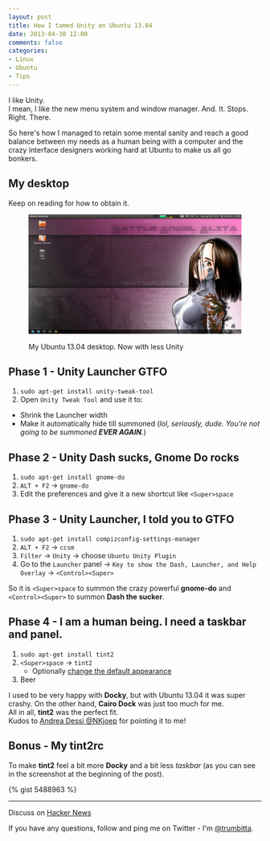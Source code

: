 ```yaml
---
layout: post
title: How I tamed Unity on Ubuntu 13.04
date: 2013-04-30 12:00
comments: false
categories: 
- Linux
- Ubuntu
- Tips
---
```


I like Unity.  
I mean, I like the new menu system and window manager. And. It. Stops. Right. There.

So here's how I managed to retain some mental sanity and reach a good balance between my needs as a human being with a computer and the crazy interface designers working hard at Ubuntu to make us all go bonkers.

## My desktop

Keep on reading for how to obtain it.

<figure class="text-center">
	<img src="/images/unity-tamed.png" alt=" " class="img-thumbnail" />
	<figcaption>
		<p>My Ubuntu 13.04 desktop. Now with less Unity</p>
	</figcaption>
</figure>

## Phase 1 - Unity Launcher GTFO

1. `sudo apt-get install unity-tweak-tool`
2. Open `Unity Tweak Tool` and use it to:
  * Shrink the Launcher width
  * Make it automatically hide till summoned (*lol, seriously, dude. You're not going to be summoned **EVER AGAIN**.*)

## Phase 2 - Unity Dash sucks, Gnome Do rocks

1. `sudo apt-get install gnome-do`
2. `ALT + F2` → `gnome-do`
3. Edit the preferences and give it a new shortcut like `<Super>space`

## Phase 3 - Unity Launcher, I told you to GTFO

1. `sudo apt-get install compizconfig-settings-manager`
2. `ALT + F2` → `ccsm`
3. `Filter` → `Unity` → choose `Ubuntu Unity Plugin`
4. Go to the `Launcher` panel → `Key to show the Dash, Launcher, and Help Overlay` → `<Control><Super>`

So it is `<Super>space` to summon the crazy powerful **gnome-do** and `<Control><Super>` to summon **Dash the sucker**.

## Phase 4 - I am a human being. I need a taskbar and panel.

1. `sudo apt-get install tint2`
2. `<Super>space` → `tint2`
    * Optionally [change the default appearance](https://code.google.com/p/tint2/wiki/Configure)
3. Beer

I used to be very happy with **Docky**, but with Ubuntu 13.04 it was super crashy. On the other hand, **Cairo Dock** was just too much for me.  
All in all, **tint2** was the perfect fit.  
Kudos to [Andrea Dessì @NKjoep](https://twitter.com/NKjoep) for pointing it to me!

## Bonus - My tint2rc
To make **tint2** feel a bit more **Docky** and a bit less *taskbar* (as you can see in the screenshot at the beginning of the post).

{% gist 5488963 %}

---

Discuss on [Hacker News](https://news.ycombinator.com/item?id=5632286)

If you have any questions, follow and ping me on Twitter - I'm
[@trumbitta][twitter].

[twitter]: https://twitter.com/trumbitta
